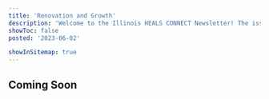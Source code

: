 ```yaml
---
title: 'Renovation and Growth'
description: 'Welcome to the Illinois HEALS CONNECT Newsletter! The issue features an overview of the Illinois HEALS program, an innovative approach to service delivery, and a program demonstration project update.'
showToc: false
posted: '2023-06-02'

showInSitemap: true
---
```


## Coming Soon
